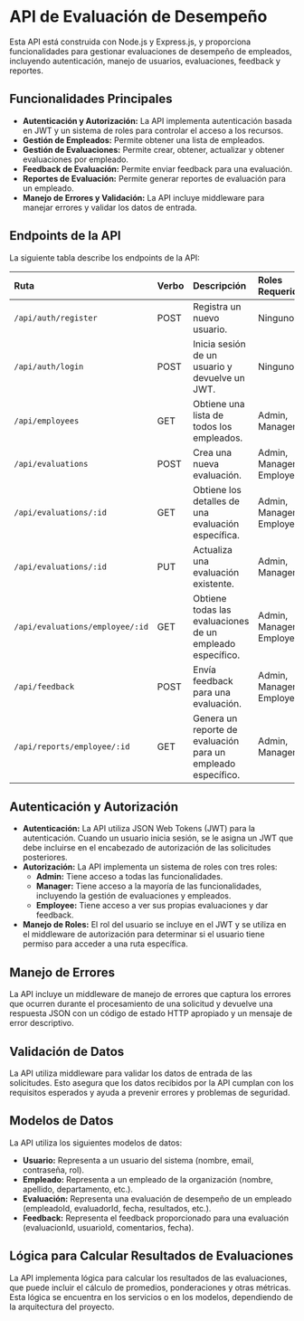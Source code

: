 # API de Evaluación de Desempeño

Esta API está construida con Node.js y Express.js, y proporciona funcionalidades para gestionar evaluaciones de desempeño de empleados, incluyendo autenticación, manejo de usuarios, evaluaciones, feedback y reportes.

## Funcionalidades Principales

* **Autenticación y Autorización:** La API implementa autenticación basada en JWT y un sistema de roles para controlar el acceso a los recursos.
* **Gestión de Empleados:** Permite obtener una lista de empleados.
* **Gestión de Evaluaciones:** Permite crear, obtener, actualizar y obtener evaluaciones por empleado.
* **Feedback de Evaluación:** Permite enviar feedback para una evaluación.
* **Reportes de Evaluación:** Permite generar reportes de evaluación para un empleado.
* **Manejo de Errores y Validación:** La API incluye middleware para manejar errores y validar los datos de entrada.

## Endpoints de la API

La siguiente tabla describe los endpoints de la API:

| Ruta                               | Verbo   | Descripción                                                                 | Roles Requeridos       |
| :--------------------------------- | :------ | :-------------------------------------------------------------------------- | :--------------------- |
| `/api/auth/register`               | POST    | Registra un nuevo usuario.                                                   | Ninguno                |
| `/api/auth/login`                  | POST    | Inicia sesión de un usuario y devuelve un JWT.                               | Ninguno                |
| `/api/employees`                   | GET     | Obtiene una lista de todos los empleados.                                    | Admin, Manager         |
| `/api/evaluations`                   | POST    | Crea una nueva evaluación.                                                    | Admin, Manager, Employee         |
| `/api/evaluations/:id`             | GET     | Obtiene los detalles de una evaluación específica.                            | Admin, Manager, Employee         |
| `/api/evaluations/:id`             | PUT     | Actualiza una evaluación existente.                                          | Admin, Manager         |
| `/api/evaluations/employee/:id`    | GET     | Obtiene todas las evaluaciones de un empleado específico.                       | Admin, Manager, Employee         |
| `/api/feedback`                      | POST    | Envía feedback para una evaluación.                                           | Admin, Manager, Employee         |
| `/api/reports/employee/:id`        | GET     | Genera un reporte de evaluación para un empleado específico.                    | Admin, Manager         |

## Autenticación y Autorización

* **Autenticación:** La API utiliza JSON Web Tokens (JWT) para la autenticación. Cuando un usuario inicia sesión, se le asigna un JWT que debe incluirse en el encabezado de autorización de las solicitudes posteriores.
* **Autorización:** La API implementa un sistema de roles con tres roles:
    * **Admin:** Tiene acceso a todas las funcionalidades.
    * **Manager:** Tiene acceso a la mayoría de las funcionalidades, incluyendo la gestión de evaluaciones y empleados.
    * **Employee:** Tiene acceso a ver sus propias evaluaciones y dar feedback.
* **Manejo de Roles:** El rol del usuario se incluye en el JWT y se utiliza en el middleware de autorización para determinar si el usuario tiene permiso para acceder a una ruta específica.

## Manejo de Errores

La API incluye un middleware de manejo de errores que captura los errores que ocurren durante el procesamiento de una solicitud y devuelve una respuesta JSON con un código de estado HTTP apropiado y un mensaje de error descriptivo.

## Validación de Datos

La API utiliza middleware para validar los datos de entrada de las solicitudes. Esto asegura que los datos recibidos por la API cumplan con los requisitos esperados y ayuda a prevenir errores y problemas de seguridad.

## Modelos de Datos

La API utiliza los siguientes modelos de datos:

* **Usuario:** Representa a un usuario del sistema (nombre, email, contraseña, rol).
* **Empleado:** Representa a un empleado de la organización (nombre, apellido, departamento, etc.).
* **Evaluación:** Representa una evaluación de desempeño de un empleado (empleadoId, evaluadorId, fecha, resultados, etc.).
* **Feedback:** Representa el feedback proporcionado para una evaluación (evaluacionId, usuarioId, comentarios, fecha).

## Lógica para Calcular Resultados de Evaluaciones

La API implementa lógica para calcular los resultados de las evaluaciones, que puede incluir el cálculo de promedios, ponderaciones y otras métricas. Esta lógica se encuentra en los servicios o en los modelos, dependiendo de la arquitectura del proyecto.
